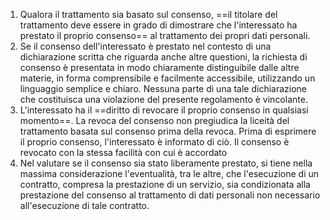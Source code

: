 1. Qualora il trattamento sia basato sul consenso, ==il titolare del trattamento deve essere in grado di dimostrare che l'interessato ha prestato il proprio consenso== al trattamento dei propri dati personali.
2. Se il consenso dell'interessato è prestato nel contesto di una dichiarazione scritta che riguarda anche altre questioni, la richiesta di consenso è presentata in modo chiaramente distinguibile dalle altre materie, in forma comprensibile e facilmente accessibile, utilizzando un linguaggio semplice e chiaro. Nessuna parte di una tale dichiarazione che costituisca una violazione del presente regolamento è vincolante.
3. L'interessato ha il ==diritto di revocare il proprio consenso in qualsiasi momento==. La revoca del consenso non pregiudica la liceità del trattamento basata sul consenso prima della revoca. Prima di esprimere il proprio consenso, l'interessato è informato di ciò. Il consenso è revocato con la stessa facilità con cui è accordato
4. Nel valutare se il consenso sia stato liberamente prestato, si tiene nella massima considerazione l'eventualità, tra le altre, che l'esecuzione di un contratto, compresa la prestazione di un servizio, sia condizionata alla prestazione del consenso al trattamento di dati personali non necessario all'esecuzione di tale contratto.